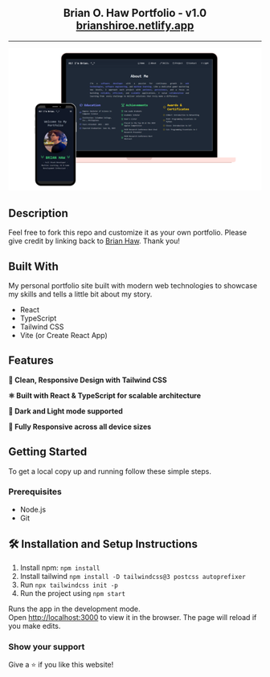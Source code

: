 <h2 align="center">
  Brian O. Haw Portfolio - v1.0<br/>
  <a href="https://brianshiroe.netlify.app" target="_blank">brianshiroe.netlify.app</a>
</h2>

---

![Portfolio Demo](./public/images/demo-images/portfolio-demo.png)

## Description

Feel free to fork this repo and customize it as your own portfolio. Please give credit by linking back to [Brian Haw](https://github.com/BrianShiroe). Thank you!

## Built With

My personal portfolio site built with modern web technologies to showcase my skills and tells a little bit about my story.

- React  
- TypeScript  
- Tailwind CSS  
- Vite (or Create React App)  

## Features

**🎨 Clean, Responsive Design with Tailwind CSS**  

**⚛️ Built with React & TypeScript for scalable architecture**  

**🌙 Dark and Light mode supported**  

**📱 Fully Responsive across all device sizes**  

## Getting Started

To get a local copy up and running follow these simple steps.

### Prerequisites

- Node.js
- Git  

## 🛠 Installation and Setup Instructions

1. Install npm: `npm install`
2. Install tailwind `npm install -D tailwindcss@3 postcss autoprefixer`
3. Run `npx tailwindcss init -p`
4. Run the project using `npm start`

Runs the app in the development mode.\
Open [http://localhost:3000](http://localhost:3000) to view it in the browser.
The page will reload if you make edits.

### Show your support

Give a ⭐ if you like this website!

